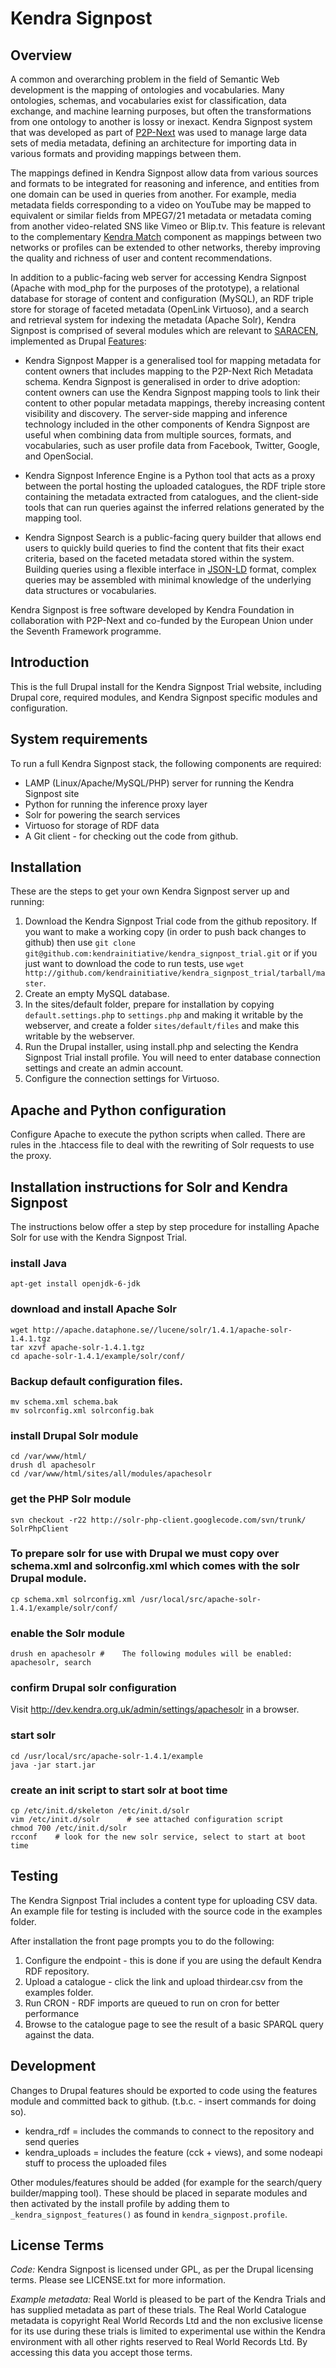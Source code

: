# Kendra Signpost

## Overview

A common and overarching problem in the field of Semantic Web development is the mapping of ontologies and vocabularies. Many ontologies, schemas, and vocabularies exist for classification, data exchange, and machine learning purposes, but often the transformations from one ontology to another is lossy or inexact. Kendra Signpost system that was developed as part of [P2P-Next](http://www.p2p-next.org/) was used to manage large data sets of media metadata, defining an architecture for importing data in various formats and providing mappings between them.

The mappings defined in Kendra Signpost allow data from various sources and formats to be integrated for reasoning and inference, and entities from one domain can be used in queries from another. For example, media metadata fields corresponding to a video on YouTube may be mapped to equivalent or similar fields from MPEG7/21 metadata or metadata coming from another video-related SNS like Vimeo or Blip.tv. This feature is relevant to the complementary [Kendra Match](https://github.com/kendrainitiative/kendra_match) component as mappings between two networks or profiles can be extended to other networks, thereby improving the quality and richness of user and content recommendations.

In addition to a public-facing web server for accessing Kendra Signpost (Apache with mod_php for the purposes of the prototype), a relational database for storage of content and configuration (MySQL), an RDF triple store for storage of faceted metadata (OpenLink Virtuoso), and a search and retrieval system for indexing the metadata (Apache Solr), Kendra Signpost is comprised of several modules which are relevant to [SARACEN](http://saracen-p2p.eu/), implemented as Drupal [Features](http://drupal.org/node/580026):

* Kendra Signpost Mapper is a generalised tool for mapping metadata for content owners that includes mapping to the P2P-Next Rich Metadata schema.
Kendra Signpost is generalised in order to drive adoption: content owners can use the Kendra Signpost mapping tools to link their content to other popular metadata mappings, thereby increasing content visibility and discovery. The server-side mapping and inference technology included in the other components of Kendra Signpost are useful when combining data from multiple sources, formats, and vocabularies, such as user profile data from Facebook, Twitter, Google, and OpenSocial.

* Kendra Signpost Inference Engine is a Python tool that acts as a proxy between the portal hosting the uploaded catalogues, the RDF triple store containing the metadata extracted from catalogues, and the client-side tools that can run queries against the inferred relations generated by the mapping tool. 

* Kendra Signpost Search is a public-facing query builder that allows end users to quickly build queries to find the content that fits their exact criteria, based on the faceted metadata stored within the system. Building queries using a flexible interface in [JSON-LD](http://json-ld.org/) format, complex queries may be assembled with minimal knowledge of the underlying data structures or vocabularies.

Kendra Signpost is free software developed by Kendra Foundation in collaboration with P2P-Next and co-funded by the European Union under the Seventh Framework programme.

## Introduction

This is the full Drupal install for the Kendra Signpost Trial website, including Drupal core, required modules, and Kendra Signpost specific modules and configuration.

## System requirements

To run a full Kendra Signpost stack, the following components are required:

 * LAMP (Linux/Apache/MySQL/PHP) server for running the Kendra Signpost site
 * Python for running the inference proxy layer
 * Solr for powering the search services
 * Virtuoso for storage of RDF data
 * A Git client - for checking out the code from github.

## Installation 

These are the steps to get your own Kendra Signpost server up and running:

 1. Download the Kendra Signpost Trial code from the github repository. If you want to make a working copy (in order to push back changes to github) then use `git clone git@github.com:kendrainitiative/kendra_signpost_trial.git` or if you just want to download the code to run tests, use `wget http://github.com/kendrainitiative/kendra_signpost_trial/tarball/master`.
 2. Create an empty MySQL database.
 3. In the sites/default folder, prepare for installation by copying `default.settings.php` to `settings.php` and making it writable by the webserver, and create a folder `sites/default/files` and make this writable by the webserver.
 4. Run the Drupal installer, using install.php and selecting the Kendra Signpost Trial install profile. You will need to enter database connection settings and create an admin account.
 5. Configure the connection settings for Virtuoso. 

## Apache and Python configuration

Configure Apache to execute the python scripts when called. There are rules in the .htaccess file to deal with the rewriting of Solr requests to use the proxy.

## Installation instructions for Solr and Kendra Signpost

The instructions below offer a step by step procedure for installing Apache Solr for use with the Kendra Signpost Trial.

### install Java

    apt-get install openjdk-6-jdk

### download and install Apache Solr

    wget http://apache.dataphone.se//lucene/solr/1.4.1/apache-solr-1.4.1.tgz
    tar xzvf apache-solr-1.4.1.tgz 
    cd apache-solr-1.4.1/example/solr/conf/

### Backup default configuration files.

    mv schema.xml schema.bak
    mv solrconfig.xml solrconfig.bak

### install Drupal Solr module

    cd /var/www/html/
    drush dl apachesolr
    cd /var/www/html/sites/all/modules/apachesolr

### get the PHP Solr module

    svn checkout -r22 http://solr-php-client.googlecode.com/svn/trunk/ SolrPhpClient

### To prepare solr for use with Drupal we must copy over schema.xml and solrconfig.xml which comes with the solr Drupal module.

    cp schema.xml solrconfig.xml /usr/local/src/apache-solr-1.4.1/example/solr/conf/

### enable the Solr module

    drush en apachesolr #    The following modules will be enabled: apachesolr, search

### confirm Drupal solr configuration

Visit http://dev.kendra.org.uk/admin/settings/apachesolr in a browser.

### start solr

    cd /usr/local/src/apache-solr-1.4.1/example
    java -jar start.jar

### create an init script to start solr at boot time

    cp /etc/init.d/skeleton /etc/init.d/solr
    vim /etc/init.d/solr      # see attached configuration script
    chmod 700 /etc/init.d/solr
    rcconf    # look for the new solr service, select to start at boot time

## Testing

The Kendra Signpost Trial includes a content type for uploading CSV data. An example file for testing is included with the source code in the examples folder.

After installation the front page prompts you to do the following:

 1. Configure the endpoint - this is done if you are using the default Kendra RDF repository.
 2. Upload a catalogue - click the link and upload thirdear.csv from the examples folder.
 3. Run CRON - RDF imports are queued to run on cron for better performance
 4. Browse to the catalogue page to see the result of a basic SPARQL query against the data.

## Development

Changes to Drupal features should be exported to code using the features module and committed back to github. (t.b.c. - insert commands for doing so).

 * kendra_rdf = includes the commands to connect to the repository and send queries
 * kendra_uploads = includes the feature (cck + views), and some nodeapi stuff to process the uploaded files

Other modules/features should be added (for example for the search/query builder/mapping tool). These should be placed in separate modules and then activated by the install profile by adding them to `_kendra_signpost_features()` as found in `kendra_signpost.profile`.

## License Terms

*Code:* Kendra Signpost is licensed under GPL, as per the Drupal licensing 
terms. Please see LICENSE.txt for more information.

*Example metadata:* Real World is pleased to be part of the Kendra Trials and 
has supplied metadata as part of these trials. The Real World Catalogue metadata 
is copyright Real World Records Ltd and the non exclusive license for its use 
during these trials is limited to experimental use within the Kendra environment
with all other rights reserved to Real World Records Ltd. By accessing this data
you accept those terms.

